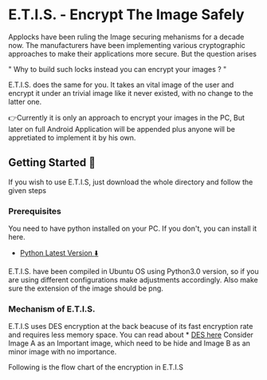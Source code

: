 # E.T.I.S. - Encrypt The Image Safely

Applocks have been ruling the Image securing mehanisms for a decade now. The manufacturers have been implementing various cryptographic approaches to
make their applications more secure. But the question arises 

" Why to build such locks instead you can encrypt your images ? "

E.T.I.S. does the same for you. It takes an vital image of the user and encrypt it under an trivial image like it never existed, with no change to the latter one.

:point_right:Currently it is only an approach to encrypt your images in the PC, But later on full Android Application will be appended      plus anyone will be appretiated to implement it by his own.

## Getting Started :closed_lock_with_key:
If you wish to use E.T.I.S, just download the whole directory and follow the given steps

### Prerequisites
You need to have python installed on your PC. If you don't, you can install it here.
* [Python Latest Version :arrow_down:](https://www.python.org/downloads/)

E.T.I.S. have been compiled in Ubuntu OS using Python3.0 version, so if you are using different configurations make adjustments accordingly. Also make sure the extension of the image should be png.

### Mechanism of E.T.I.S.
E.T.I.S uses DES encryption at the back beacuse of its fast encryption rate and requires less memory space. You can read about * [DES here](https://en.wikipedia.org/wiki/Data_Encryption_Standard)
Consider Image A as an Important image, which need to be hide and Image B as an minor image with no importance.

Following is the flow chart of the encryption in E.T.I.S


